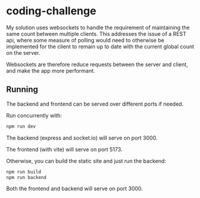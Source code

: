 # coding-challenge

My solution uses websockets to handle the requirement of maintaining the same
count between multiple clients. This addresses the issue of a REST api, where
some measure of polling would need to otherwise be implemented for the client to
remain up to date with the current global count on the server.

Websockets are therefore reduce requests between the server and client, and make
the app more performant. 

## Running

The backend and frontend can be served over different ports if needed.

Run concurrently with:

```sh
npm run dev
```

The backend (express and socket.io) will serve on port 3000.

The frontend (with vite) will serve on port 5173.

Otherwise, you can build the static site and just run the backend:

```sh
npm run build
npm run backend
```

Both the frontend and backend will serve on port 3000.
